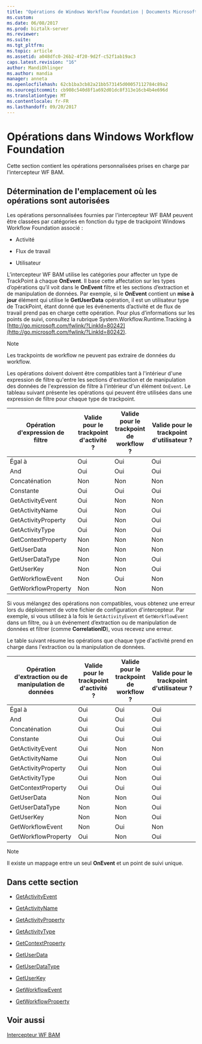 ```yaml
---
title: "Opérations de Windows Workflow Foundation | Documents Microsoft"
ms.custom: 
ms.date: 06/08/2017
ms.prod: biztalk-server
ms.reviewer: 
ms.suite: 
ms.tgt_pltfrm: 
ms.topic: article
ms.assetid: a048dfc0-26b2-4f20-9d2f-c52f1ab19ac3
caps.latest.revision: "16"
author: MandiOhlinger
ms.author: mandia
manager: anneta
ms.openlocfilehash: 62cb1ba3cb82a21bb573145d00057112784c89a2
ms.sourcegitcommit: cb908c540d8f1a692d01dc8f313e16cb4b4e696d
ms.translationtype: MT
ms.contentlocale: fr-FR
ms.lasthandoff: 09/20/2017
---
```

# <a name="operations-in-windows-workflow-foundation"></a>Opérations dans Windows Workflow Foundation
Cette section contient les opérations personnalisées prises en charge par l'intercepteur WF BAM.  
  
## <a name="determining-where-operations-are-allowed"></a>Détermination de l'emplacement où les opérations sont autorisées  
 Les opérations personnalisées fournies par l'intercepteur WF BAM peuvent être classées par catégories en fonction du type de trackpoint Windows Workflow Foundation associé :  
  
-   Activité  
  
-   Flux de travail  
  
-   Utilisateur  
  
 L’intercepteur WF BAM utilise les catégories pour affecter un type de TrackPoint à chaque **OnEvent**. Il base cette affectation sur les types d’opérations qu’il voit dans le **OnEvent** filtre et les sections d’extraction et de manipulation de données. Par exemple, si le **OnEvent** contient un **mise à jour** élément qui utilise le **GetUserData** opération, il est un utilisateur type de TrackPoint, étant donné que les événements d’activité et de flux de travail prend pas en charge cette opération. Pour plus d’informations sur les points de suivi, consultez la rubrique System.Workflow.Runtime.Tracking à [http://go.microsoft.com/fwlink/?LinkId=80242](http://go.microsoft.com/fwlink/?LinkId=80242).  
  
> [!NOTE]
>  Les trackpoints de workflow ne peuvent pas extraire de données du workflow.  
  
 Les opérations doivent doivent être compatibles tant à l'intérieur d'une expression de filtre qu'entre les sections d'extraction et de manipulation des données de l'expression de filtre à l'intérieur d'un élément `OnEvent`. Le tableau suivant présente les opérations qui peuvent être utilisées dans une expression de filtre pour chaque type de trackpoint.  
  
|Opération d'expression de filtre|Valide pour le trackpoint d'activité ?|Valide pour le trackpoint de workflow ?|Valide pour le trackpoint d'utilisateur ?|  
|---------------------------------|-------------------------------------|-------------------------------------|---------------------------------|  
|Égal à|Oui|Oui|Oui|  
|And|Oui|Oui|Oui|  
|Concaténation|Non|Non|Non|  
|Constante|Oui|Oui|Oui|  
|GetActivityEvent|Oui|Non|Non|  
|GetActivityName|Oui|Non|Oui|  
|GetActivityProperty|Oui|Non|Oui|  
|GetActivityType|Oui|Non|Oui|  
|GetContextProperty|Non|Non|Non|  
|GetUserData|Non|Non|Non|  
|GetUserDataType|Non|Non|Oui|  
|GetUserKey|Non|Non|Oui|  
|GetWorkflowEvent|Non|Oui|Non|  
|GetWorkflowProperty|Non|Non|Non|  
  
 Si vous mélangez des opérations non compatibles, vous obtenez une erreur lors du déploiement de votre fichier de configuration d'intercepteur. Par exemple, si vous utilisez à la fois le `GetActivityEvent` et `GetWorkflowEvent` dans un filtre, ou à un événement d’extraction ou de manipulation de données et filtrer (comme **CorrelationID**), vous recevez une erreur.  
  
 Le table suivant résume les opérations que chaque type d'activité prend en charge dans l'extraction ou la manipulation de données.  
  
|Opération d'extraction ou de manipulation de données|Valide pour le trackpoint d'activité ?|Valide pour le trackpoint de workflow ?|Valide pour le trackpoint d'utilisateur ?|  
|-----------------------------------------------|-------------------------------------|-------------------------------------|---------------------------------|  
|Égal à|Oui|Oui|Oui|  
|And|Oui|Oui|Oui|  
|Concaténation|Oui|Oui|Oui|  
|Constante|Oui|Oui|Oui|  
|GetActivityEvent|Oui|Non|Non|  
|GetActivityName|Oui|Non|Oui|  
|GetActivityProperty|Oui|Non|Oui|  
|GetActivityType|Oui|Non|Oui|  
|GetContextProperty|Oui|Oui|Oui|  
|GetUserData|Non|Non|Oui|  
|GetUserDataType|Non|Non|Oui|  
|GetUserKey|Non|Non|Oui|  
|GetWorkflowEvent|Non|Oui|Non|  
|GetWorkflowProperty|Oui|Non|Oui|  
  
> [!NOTE]
>  Il existe un mappage entre un seul **OnEvent** et un point de suivi unique.  
  
## <a name="in-this-section"></a>Dans cette section  
  
-   [GetActivityEvent](../core/getactivityevent.md)  
  
-   [GetActivityName](../core/getactivityname.md)  
  
-   [GetActivityProperty](../core/getactivityproperty.md)  
  
-   [GetActivityType](../core/getactivitytype.md)  
  
-   [GetContextProperty](../core/getcontextproperty2.md)  
  
-   [GetUserData](../core/getuserdata.md)  
  
-   [GetUserDataType](../core/getuserdatatype.md)  
  
-   [GetUserKey](../core/getuserkey.md)  
  
-   [GetWorkflowEvent](../core/getworkflowevent.md)  
  
-   [GetWorkflowProperty](../core/getworkflowproperty.md)  
  
## <a name="see-also"></a>Voir aussi  
 [Intercepteur WF BAM](../core/bam-wf-interceptor.md)